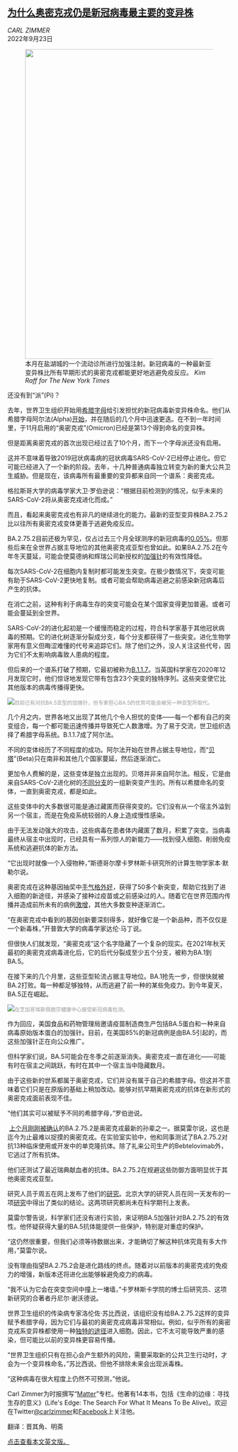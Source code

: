 <!--1663922222000-->
[为什么奥密克戎仍是新冠病毒最主要的变异株](https://cn.nytimes.com/science/20220923/omicron-covid-variant/)
------

<address>CARL ZIMMER</address><time pudate="2022-09-23 04:36:12" datetime="2022-09-23 04:36:12">2022年9月23日</time><figure><img src="https://images.weserv.nl/?url=static01.nyt.com/images/2022/09/27/science/00omicron1/merlin_213230298_ade9c2c4-685e-4454-9466-f7caa7699af8-master1050.jpg" width="1050" height="700"><figcaption>本月在盐湖城的一个流动诊所进行加强注射。新冠病毒的一种最新亚变异株比所有早期形式的奥密克戎都能更好地逃避免疫反应。 <cite>Kim Raff for The New York Times</cite></figcaption></figure><section><p>还没有到“派”(Pi)？</p><p>去年，世界卫生组织开始用<a href="https://www.nytimes.com/2021/05/31/health/covid-variant-names-india-delta.html?searchResultPosition=3">希腊字母</a>给引发担忧的新冠病毒新变异株命名。他们从希腊字母阿尔法(Alpha)<a rel="noopener noreferrer" target="_blank" href="https://www.who.int/activities/tracking-SARS-CoV-2-variants">开始</a>，并在随后的几个月中迅速更迭。在不到一年时间里，于11月启用的“奥密克戎”(Omicron)已经是第13个得到命名的变异株。</p><p>但是距离奥密克戎的首次出现已经过去了10个月，而下一个字母派还没有启用。</p><p>这并不意味着导致2019冠状病毒病的冠状病毒SARS-CoV-2已经停止进化。但它可能已经进入了一个新的阶段。去年，十几种普通病毒独立转变为新的重大公共卫生威胁。但是现在，该病毒所有最重要的变异都来自同一个谱系：奥密克戎。</p><p>格拉斯哥大学的病毒学家大卫·罗伯逊说：“根据目前检测到的情况，似乎未来的SARS-CoV-2将从奥密克戎进化而成。”</p><p>而且，看起来奥密克戎也有非凡的继续进化的能力。最新的亚型变异株BA.2.75.2比以往所有奥密克戎变体更善于逃避免疫反应。</p><p>BA.2.75.2目前还极为罕见，仅占过去三个月全球测序的新冠病毒的<a rel="noopener noreferrer" target="_blank" href="https://cov-spectrum.org/explore/World/AllSamples/Past3M/variants?nextcladePangoLineage=BA.2.75.2&">0.05%</a>。但那些后来在全世界占据主导地位的其他奥密克戎亚型也曾如此。如果BA.2.75.2在今年冬天蔓延，可能会使莫德纳和辉瑞公司新授权的<a href="https://www.nytimes.com/2022/08/31/us/politics/covid-booster-shots-variants.html?searchResultPosition=8">加强针</a>的有效性降低。</p><p>每次SARS-CoV-2在细胞内复制时都可能发生突变。在极少数情况下，突变可能有助于SARS-CoV-2更快地复制。或者可能会帮助病毒逃避之前感染新冠病毒后产生的抗体。</p><p>在消亡之前，这种有利于病毒生存的突变可能会在某个国家变得更加普遍。或者可能会蔓延到全世界。</p><p>SARS-CoV-2的进化起初是一个缓慢而稳定的过程，符合科学家基于其他冠状病毒的预期。它的进化树逐渐分裂成分支，每个分支都获得了一些突变。进化生物学家用有意义但晦涩难懂的代号来追踪它们。除了他们之外，没人关注这些代号，因为它们不太影响病毒致人患病的程度。</p><p>但后来的一个谱系打破了预期，它最初被称为<a href="https://www.nytimes.com/interactive/2021/health/coronavirus-mutations-B117-variant.html">B.1.1.7</a>。当英国科学家在2020年12月发现它时，他们惊讶地发现它带有包含23个突变的独特序列。这些突变使它比其他版本的病毒传播得更快。</p><p><img src="https://images.weserv.nl/?url=static01.nyt.com/images/2022/09/20/science/00omicron2/merlin_212197323_d91aaf8b-81de-40c7-bb8a-cb9366fc6440-master1050.jpg"><small style="color: #999;">目前已有对抗BA.5亚型的加强针，但专家担心BA.5的优势可能会被另一种亚型所取代。</small></p><p>几个月之内，世界各地又出现了其他几个令人担忧的变体——每一个都有自己的突变组合，每一个都可能迅速传播并导致死亡人数激增。为了易于交流，世卫组织选择了希腊字母系统。B.1.1.7成了阿尔法。</p><p>不同的变体经历了不同程度的成功。阿尔法开始在世界占据主导地位，而“<a rel="noopener noreferrer" target="_blank" href="https://covariants.org/variants/20H.Beta.V2">贝塔</a>”(Beta)只在南非和其他几个国家蔓延，然后逐渐消亡。</p><p>更加令人费解的是，这些变体是独立出现的。贝塔并非来自阿尔法。相反，它是由来自SARS-CoV-2进化树的<a rel="noopener noreferrer" target="_blank" href="https://nextstrain.org/ncov/gisaid/global/6m?dmax=2022-01-01&l=radial">不同分支</a>的一组新突变产生的。所有以希腊命名的变体，一直到奥密克戎，都是如此。</p><p>这些变体中的大多数很可能是通过藏匿而获得突变的。它们没有从一个宿主外溢到另一个宿主，而是在免疫系统较弱的人身上造成慢性感染。</p><p>由于无法发动强大的攻击，这些病毒在患者体内藏匿了数月，积累了突变。当病毒最终从宿主中出现时，已经具有一系列惊人的新能力——找到侵入细胞、削弱免疫系统和逃避抗体的新方法。</p><p>“它出现时就像一个入侵物种，”斯德哥尔摩卡罗林斯卡研究所的计算生物学家本·默勒尔说。</p><p>奥密克戎在这种基因抽奖中<a href="https://www.nytimes.com/2022/01/24/science/omicron-mutations-evolution.html">手气格外好</a>，获得了50多个新突变，帮助它找到了进入细胞的新途径，并感染了接种过疫苗或之前感染过的人。随着它在世界范围内传播并造成前所未有的病例<a href="https://www.nytimes.com/2022/01/22/us/omicron-cases-us-deaths.html?searchResultPosition=154">激增</a>，其他大多数变种逐渐消亡。</p><p>“在奥密克戎中看到的基因创新要深刻得多，就好像它是一个新品种，而不仅仅是一个新毒株，”开普敦大学的病毒学家达伦·马丁说。</p><p>但很快人们就发现，“奥密克戎”这个名字隐藏了一个复杂的现实。在2021年秋天最初的奥密克戎病毒进化后，它的后代分裂成至少五个分支，被称为BA.1到BA.5。</p><p>在接下来的几个月里，这些亚型轮流占据主导地位。BA.1抢先一步，但很快就被BA.2打败。每一种都足够独特，从而逃避了前一种的某些免疫力。到今年夏天，BA.5正在崛起。</p><p><img src="https://images.weserv.nl/?url=static01.nyt.com/images/2022/09/20/science/00omicron3/merlin_213125937_05d2d1df-7eab-4a1e-974e-4407ec9d6e4b-master1050.jpg"><small style="color: #999;">在芝加哥埃斯佩朗莎健康中心接受新冠病毒检测。</small></p><p>作为回应，美国食品和药物管理局邀请疫苗制造商生产包括BA.5蛋白和一种来自病毒原始版本蛋白的加强针。目前，在美国85%的新冠病例是由BA.5引起的，而这些加强针正在向公众推广。</p><p>但科学家们说，BA.5可能会在冬季之前逐渐消失。奥密克戎一直在进化——可能有时在宿主之间跳跃，有时在其中一个宿主当中隐藏数月。</p><p>由于这些新的世系都属于奥密克戎，它们并没有属于自己的希腊字母。但这并不意味着它们只是在原版的基础上稍加改动。能够对抗早期奥密克戎的抗体在新形式的奥密克戎面前表现不佳。</p><p>“他们其实可以被赋予不同的希腊字母，”罗伯逊说。</p><p> <a rel="noopener noreferrer" target="_blank" href="https://github.com/cov-lineages/pango-designation/issues/963">上个月刚刚被确认</a>的BA.2.75.2是奥密克戎最新的孙辈之一。据莫雷尔说，这也是迄今为止最难以捉摸的奥密克戎。在实验室实验中，他和同事测试了BA.2.75.2对抗13种临床使用或开发中的单克隆抗体。除了礼来公司生产的Bebtelovimab外，它逃过了所有抗体。</p><p>他们还测试了最近瑞典献血者的抗体。BA.2.75.2在规避这些防御方面明显优于其他奥密克戎亚型。</p><p>研究人员于周五在网上发布了他们的<a rel="noopener noreferrer" target="_blank" href="https://www.biorxiv.org/content/10.1101/2022.09.16.508299v2">研究</a>。北京大学的研究人员在同一天发布的一项<a rel="noopener noreferrer" target="_blank" href="https://www.biorxiv.org/content/10.1101/2022.09.15.507787v1">研究</a>中得出了类似的结论。这两项研究都尚未在科学期刊上发表。</p><p>莫雷尔警告说，科学家们还没有进行实验，来证明BA.5加强针对BA.2.75.2的有效性。他怀疑获得大量的BA.5抗体能提供一些保护，特别是对重症的保护。</p><p>“这仍然很重要，但我们必须等待数据出来，才能确切了解这种抗体究竟有多大作用，”莫雷尔说。</p><p>没有理由指望BA.2.75.2会是进化路线的终点。随着对以前版本的奥密克戎的免疫力的增强，新版本还将进化出能够躲避免疫力的病毒。</p><p>“我不认为它会在突变空间中撞上一堵墙，”卡罗林斯卡学院的博士后研究员、这项新研究的合著者丹尼尔·谢沃德说。</p><p>世界卫生组织的传染病专家洛伦佐·苏比西说，该组织没有给BA.2.75.2这样的变异赋予希腊字母，因为它们与最初的奥密克戎病毒非常相似。例如，似乎所有的奥密克戎系变异株都使用一种<a href="https://www.nytimes.com/2021/12/31/health/covid-omicron-lung-cells.html">独特的途径</a>进入细胞。因此，它不太可能导致严重的感染，但可能比以前的变异株更容易传播。</p><p>“世界卫生组织只有在担心会产生额外的风险，需要采取新的公共卫生行动时，才会为一个变异株命名，”苏比西说。但他不排除未来会出现派毒株。</p><p>“这种病毒在很大程度上仍然不可预测，”他说。</p></section><footer><p>Carl Zimmer为时报撰写“<a rel="nofollow" target="_blank" href="https://www.nytimes.com/column/matter">Matter</a>”专栏。他著有14本书，包括《生命的边缘：寻找生存的意义》(Life's Edge: The Search For What It Means To Be Alive)。欢迎在Twitter<a rel="nofollow" target="_blank" href="https://twitter.com/carlzimmer">@carlzimmer</a>和<a rel="nofollow" target="_blank" href="https://www.facebook.com/carlzimmerauthor">Facebook</a>上关注他。</p><p>翻译：晋其角、明斋</p><p><a rel="nofollow" target="_blank" href="https://www.nytimes.com/2022/09/22/science/omicron-covid-variant.html">点击查看本文英文版。</a></p></footer>
